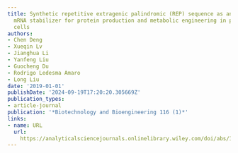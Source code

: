 ```yaml
---
title: Synthetic repetitive extragenic palindromic (REP) sequence as an efficient
  mRNA stabilizer for protein production and metabolic engineering in prokaryotic
  cells
authors:
- Chen Deng
- Xueqin Lv
- Jianghua Li
- Yanfeng Liu
- Guocheng Du
- Rodrigo Ledesma Amaro
- Long Liu
date: '2019-01-01'
publishDate: '2024-09-19T17:20:20.305669Z'
publication_types:
- article-journal
publication: '*Biotechnology and Bioengineering 116 (1)*'
links:
- name: URL
  url: 
    https://analyticalsciencejournals.onlinelibrary.wiley.com/doi/abs/10.1002/bit.26841
---
```

